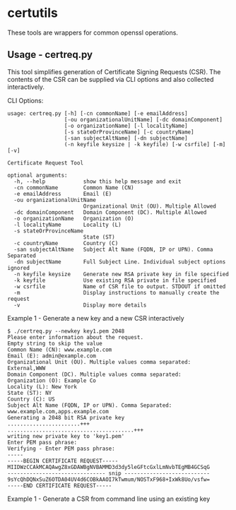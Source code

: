 # certutils

These tools are wrappers for common openssl operations. 

## Usage - certreq.py

This tool simplifies generation of Certificate Signing Requests (CSR).
The contents of the CSR can be supplied via CLI options and also collected interactively.

CLI Options:

```
usage: certreq.py [-h] [-cn commonName] [-e emailAddress]
                  [-ou organizationalUnitName] [-dc domainComponent]
                  [-o organizationName] [-l localityName]
                  [-s stateOrProvinceName] [-c countryName]
                  [-san subjectAltName] [-dn subjectName]
                  (-n keyfile keysize | -k keyfile) [-w csrfile] [-m] [-v]

Certificate Request Tool

optional arguments:
  -h, --help            show this help message and exit
  -cn commonName        Common Name (CN)
  -e emailAddress       Email (E)
  -ou organizationalUnitName
                        Organizational Unit (OU). Multiple Allowed
  -dc domainComponent   Domain Component (DC). Multiple Allowed
  -o organizationName   Organization (O)
  -l localityName       Locality (L)
  -s stateOrProvinceName
                        State (ST)
  -c countryName        Country (C)
  -san subjectAltName   Subject Alt Name (FQDN, IP or UPN). Comma Separated
  -dn subjectName       Full Subject Line. Individual subject options ignored
  -n keyfile keysize    Generate new RSA private key in file specified
  -k keyfile            Use existing RSA private in file specified
  -w csrfile            Name of CSR file to output. STDOUT if omitted
  -m                    Display instructions to manually create the request
  -v                    Display more details
````

Example 1 - Generate a new key and a new CSR interactively

```
$ ./certreq.py --newkey key1.pem 2048
Please enter information about the request.
Empty string to skip the value
Common Name (CN): www.example.com
Email (E): admin@example.com
Organizational Unit (OU). Multiple values comma separated: External,WWW
Domain Component (DC). Multiple values comma separated: 
Organization (O): Example Co
Locality (L): New York
State (ST): NY
Country (C): US 
Subject Alt Name (FQDN, IP or UPN). Comma Separated: www.example.com,apps.example.com
Generating a 2048 bit RSA private key
.......................+++
........................................+++
writing new private key to 'key1.pem'
Enter PEM pass phrase:
Verifying - Enter PEM pass phrase:
-----
-----BEGIN CERTIFICATE REQUEST-----
MIIDWzCCAkMCAQAwgZ8xGDAWBgNVBAMMD3d3dy5leGFtcGxlLmNvbTEgMB4GCSqG
------------------------------- snip ---------------------------
9sYcQhDQNxSuZ6OTDA04UV4d6COBkAAOI7kTwmum/NOSTxF968+IxWk8Uo/vsfw=
-----END CERTIFICATE REQUEST-----
```

Example 1 - Generate a CSR from command line using an existing key

```
